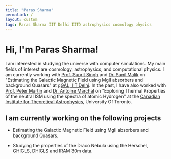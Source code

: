 ```yaml
---
title: "Paras Sharma"
permalink: /
layout: custom
tags: Paras Sharma IIT Delhi IITD astrophysics cosmology physics
---
```


# Hi, I'm Paras Sharma!

I am interested in studying the universe with computer simulations. My main fields of interest are cosmology, astrophysics, and computational physics. I am currently working with [Prof. Suprit Singh](https://supritsinghlab.github.io/cv) and [Dr. Sunil Malik](https://www.uni-potsdam.de/en/astroparticle/plasma-astrophysics/group-members) on "Estimating the Galactic Magnetic Field using MgII absorbers and background Quasars" at [qGAL, IIT Delhi](https://supritsinghlab.github.io/). In the past, I have also worked with [Prof. Peter Martin](https://www.cita.utoronto.ca/~pgmartin/) and [Dr. Antoine Marchal](https://www.cita.utoronto.ca/~amarchal/) on "Exploring Thermal Properties of the neutral ISM using the spectra of atomic Hydrogen" at the [Canadian Institute for Theoretical Astrophysics](https://www.cita.utoronto.ca/), University Of Toronto.

## I am currently working on the following projects

- Estimating the Galactic Magnetic Field using MgII absorbers and background Quasars.

- Studying the properties of the Draco Nebula using the Herschel, GHIGLS, DHIGLS and IRAM 30m data.